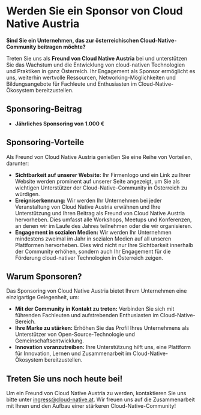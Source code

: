 # Werden Sie ein Sponsor von Cloud Native Austria

**Sind Sie ein Unternehmen, das zur österreichischen Cloud-Native-Community beitragen möchte?**

Treten Sie uns als **Freund von Cloud Native Austria** bei und unterstützen Sie das Wachstum und die Entwicklung von cloud-nativen Technologien und Praktiken in ganz Österreich. Ihr Engagement als Sponsor ermöglicht es uns, weiterhin wertvolle Ressourcen, Networking-Möglichkeiten und Bildungsangebote für Fachleute und Enthusiasten im Cloud-Native-Ökosystem bereitzustellen.

## Sponsoring-Beitrag

- **Jährliches Sponsoring von 1.000 €**

## Sponsoring-Vorteile

Als Freund von Cloud Native Austria genießen Sie eine Reihe von Vorteilen, darunter:

- **Sichtbarkeit auf unserer Website:**
  Ihr Firmenlogo und ein Link zu Ihrer Website werden prominent auf unserer Seite angezeigt, um Sie als wichtigen Unterstützer der Cloud-Native-Community in Österreich zu würdigen.
- **Ereigniserkennung:**
  Wir werden Ihr Unternehmen bei jeder Veranstaltung von Cloud Native Austria erwähnen und Ihre Unterstützung und Ihren Beitrag als Freund von Cloud Native Austria hervorheben. Dies umfasst alle Workshops, Meetups und Konferenzen, an denen wir im Laufe des Jahres teilnehmen oder die wir organisieren.
- **Engagement in sozialen Medien:**
  Wir werden Ihr Unternehmen mindestens zweimal im Jahr in sozialen Medien auf all unseren Plattformen hervorheben. Dies wird nicht nur Ihre Sichtbarkeit innerhalb der Community erhöhen, sondern auch Ihr Engagement für die Förderung cloud-nativer Technologien in Österreich zeigen.

## Warum Sponsoren?

Das Sponsoring von Cloud Native Austria bietet Ihrem Unternehmen eine einzigartige Gelegenheit, um:

- **Mit der Community in Kontakt zu treten:**
  Verbinden Sie sich mit führenden Fachleuten und aufstrebenden Enthusiasten im Cloud-Native-Bereich.
- **Ihre Marke zu stärken:**
  Erhöhen Sie das Profil Ihres Unternehmens als Unterstützer von Open-Source-Technologie und Gemeinschaftsentwicklung.
- **Innovation voranzutreiben:**
  Ihre Unterstützung hilft uns, eine Plattform für Innovation, Lernen und Zusammenarbeit im Cloud-Native-Ökosystem bereitzustellen.

## Treten Sie uns noch heute bei!

Um ein Freund von Cloud Native Austria zu werden, kontaktieren Sie uns bitte unter ingress@cloud-native.at. Wir freuen uns auf die Zusammenarbeit mit Ihnen und den Aufbau einer stärkeren Cloud-Native-Community!